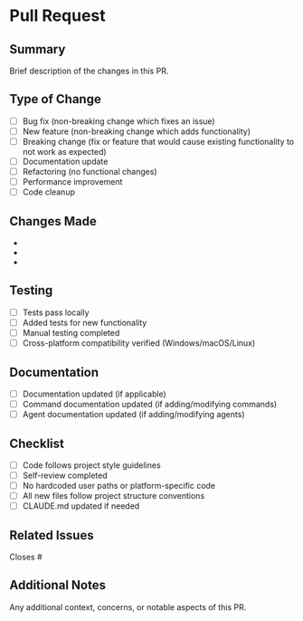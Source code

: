 # Pull Request

## Summary

Brief description of the changes in this PR.

## Type of Change

- [ ] Bug fix (non-breaking change which fixes an issue)
- [ ] New feature (non-breaking change which adds functionality)
- [ ] Breaking change (fix or feature that would cause existing functionality to not work as expected)
- [ ] Documentation update
- [ ] Refactoring (no functional changes)
- [ ] Performance improvement
- [ ] Code cleanup

## Changes Made

-
-
-

## Testing

- [ ] Tests pass locally
- [ ] Added tests for new functionality
- [ ] Manual testing completed
- [ ] Cross-platform compatibility verified (Windows/macOS/Linux)

## Documentation

- [ ] Documentation updated (if applicable)
- [ ] Command documentation updated (if adding/modifying commands)
- [ ] Agent documentation updated (if adding/modifying agents)

## Checklist

- [ ] Code follows project style guidelines
- [ ] Self-review completed
- [ ] No hardcoded user paths or platform-specific code
- [ ] All new files follow project structure conventions
- [ ] CLAUDE.md updated if needed

## Related Issues

Closes #

## Additional Notes

Any additional context, concerns, or notable aspects of this PR.
